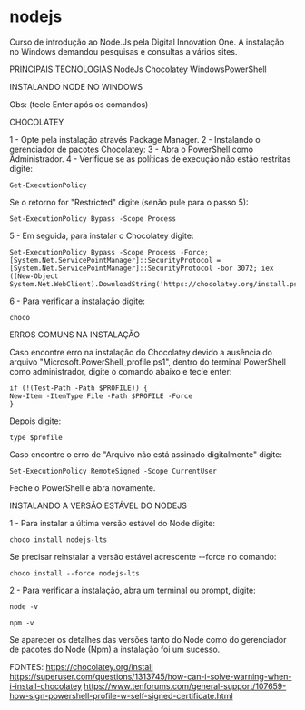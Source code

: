 # nodejs
Curso de introdução ao Node.Js pela Digital Innovation One.
A instalação no Windows demandou pesquisas e consultas a vários sites.

PRINCIPAIS TECNOLOGIAS
    NodeJs
    Chocolatey
    WindowsPowerShell

INSTALANDO NODE NO WINDOWS 

Obs: (tecle Enter após os comandos)

CHOCOLATEY

1 - Opte pela instalação através Package Manager.
2 - Instalando o gerenciador de pacotes Chocolatey:
3 - Abra o PowerShell como Administrador.
4 - Verifique se as políticas de execução não estão restritas digite:
    
    Get-ExecutionPolicy

Se o retorno for "Restricted" digite (senão pule para o passo 5):

    Set-ExecutionPolicy Bypass -Scope Process

5 - Em seguida, para instalar o Chocolatey digite:

    Set-ExecutionPolicy Bypass -Scope Process -Force; [System.Net.ServicePointManager]::SecurityProtocol = [System.Net.ServicePointManager]::SecurityProtocol -bor 3072; iex ((New-Object System.Net.WebClient).DownloadString('https://chocolatey.org/install.ps1'))

6 - Para verificar a instalação digite:

    choco

ERROS COMUNS NA INSTALAÇÃO

Caso encontre erro na instalação do Chocolatey devido a ausência do arquivo "Microsoft.PowerShell_profile.ps1", dentro do terminal PowerShell como administrador, digite o comando abaixo e tecle enter:

    if (!(Test-Path -Path $PROFILE)) {
    New-Item -ItemType File -Path $PROFILE -Force
    }

Depois digite:

    type $profile

Caso encontre o erro de "Arquivo não está assinado digitalmente" digite:

    Set-ExecutionPolicy RemoteSigned -Scope CurrentUser

Feche o PowerShell e abra novamente.

INSTALANDO A VERSÃO ESTÁVEL DO NODEJS

1 - Para instalar a última versão estável do Node digite:
    
    choco install nodejs-lts

Se precisar reinstalar a versão estável acrescente --force no comando:

    choco install --force nodejs-lts

2 - Para verificar a instalação, abra um terminal ou prompt, digite:

    node -v

    npm -v

Se aparecer os detalhes das versões tanto do Node como do gerenciador de pacotes do Node (Npm) a instalação foi um sucesso.

FONTES:
https://chocolatey.org/install
https://superuser.com/questions/1313745/how-can-i-solve-warning-when-i-install-chocolatey
https://www.tenforums.com/general-support/107659-how-sign-powershell-profile-w-self-signed-certificate.html


